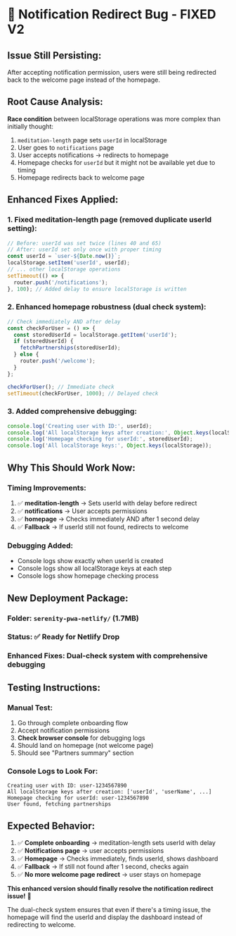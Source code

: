 # 🔧 Notification Redirect Bug - FIXED V2

## **Issue Still Persisting:**

After accepting notification permission, users were still being redirected back to the welcome page instead of the homepage.

## **Root Cause Analysis:**

**Race condition** between localStorage operations was more complex than initially thought:

1. `meditation-length` page sets `userId` in localStorage
2. User goes to `notifications` page
3. User accepts notifications → redirects to homepage
4. Homepage checks for `userId` but it might not be available yet due to timing
5. Homepage redirects back to welcome page

## **Enhanced Fixes Applied:**

### **1. Fixed meditation-length page (removed duplicate userId setting):**

```typescript
// Before: userId was set twice (lines 40 and 65)
// After: userId set only once with proper timing
const userId = `user-${Date.now()}`;
localStorage.setItem('userId', userId);
// ... other localStorage operations
setTimeout(() => {
  router.push('/notifications');
}, 100); // Added delay to ensure localStorage is written
```

### **2. Enhanced homepage robustness (dual check system):**

```typescript
// Check immediately AND after delay
const checkForUser = () => {
  const storedUserId = localStorage.getItem('userId');
  if (storedUserId) {
    fetchPartnerships(storedUserId);
  } else {
    router.push('/welcome');
  }
};

checkForUser(); // Immediate check
setTimeout(checkForUser, 1000); // Delayed check
```

### **3. Added comprehensive debugging:**

```typescript
console.log('Creating user with ID:', userId);
console.log('All localStorage keys after creation:', Object.keys(localStorage));
console.log('Homepage checking for userId:', storedUserId);
console.log('All localStorage keys:', Object.keys(localStorage));
```

## **Why This Should Work Now:**

### **Timing Improvements:**

1. ✅ **meditation-length** → Sets userId with delay before redirect
2. ✅ **notifications** → User accepts permissions
3. ✅ **homepage** → Checks immediately AND after 1 second delay
4. ✅ **Fallback** → If userId still not found, redirects to welcome

### **Debugging Added:**

- Console logs show exactly when userId is created
- Console logs show all localStorage keys at each step
- Console logs show homepage checking process

## **New Deployment Package:**

### **Folder**: `serenity-pwa-netlify/` (1.7MB)

### **Status**: ✅ **Ready for Netlify Drop**

### **Enhanced Fixes**: Dual-check system with comprehensive debugging

## **Testing Instructions:**

### **Manual Test:**

1. Go through complete onboarding flow
2. Accept notification permissions
3. **Check browser console** for debugging logs
4. Should land on homepage (not welcome page)
5. Should see "Partners summary" section

### **Console Logs to Look For:**

```
Creating user with ID: user-1234567890
All localStorage keys after creation: ['userId', 'userName', ...]
Homepage checking for userId: user-1234567890
User found, fetching partnerships
```

## **Expected Behavior:**

1. ✅ **Complete onboarding** → meditation-length sets userId with delay
2. ✅ **Notifications page** → user accepts permissions
3. ✅ **Homepage** → Checks immediately, finds userId, shows dashboard
4. ✅ **Fallback** → If still not found after 1 second, checks again
5. ✅ **No more welcome page redirect** → user stays on homepage

**This enhanced version should finally resolve the notification redirect issue!** 🎯

The dual-check system ensures that even if there's a timing issue, the homepage will find the userId and display the dashboard instead of redirecting to welcome.
